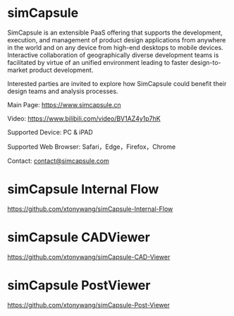 # simCapsule

SimCapsule is an extensible PaaS offering that supports the development, execution, and management of product design applications from anywhere in the world and on any device from high-end desktops to mobile devices. Interactive collaboration of geographically diverse development teams is facilitated by virtue of an unified environment leading to faster design-to-market product development.

Interested parties are invited to explore how SimCapsule could benefit their design teams and analysis processes.

Main Page: https://www.simcapsule.cn

Video: https://www.bilibili.com/video/BV1AZ4y1p7hK

Supported Device: PC & iPAD

Supported Web Browser: Safari，Edge，Firefox，Chrome

Contact: contact@simcapsule.com

# simCapsule Internal Flow
https://github.com/xtonywang/simCapsule-Internal-Flow

# simCapsule CADViewer
https://github.com/xtonywang/simCapsule-CAD-Viewer

# simCapsule PostViewer
https://github.com/xtonywang/simCapsule-Post-Viewer
